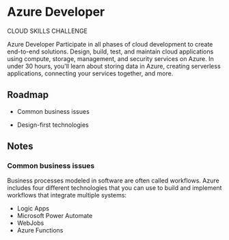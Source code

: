
# Azure Developer

CLOUD SKILLS CHALLENGE

Azure Developer
Participate in all phases of cloud development to create end-to-end solutions. Design, build, test, and maintain cloud applications using compute, storage, management, and security services on Azure. In under 30 hours, you'll learn about storing data in Azure, creating serverless applications, connecting your services together, and more.




## Roadmap

- Common business issues

- Design-first technologies


## Notes

### Common business issues

Business processes modeled in software are often called workflows. Azure includes four different technologies that you can use to build and implement workflows that integrate multiple systems:

- Logic Apps
- Microsoft Power Automate
- WebJobs
- Azure Functions

